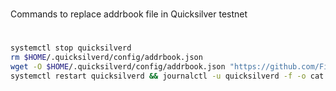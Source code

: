 #
Commands to replace addrbook file in Quicksilver testnet
#

```sh
systemctl stop quicksilverd
rm $HOME/.quicksilverd/config/addrbook.json
wget -O $HOME/.quicksilverd/config/addrbook.json "https://github.com/Firstcomes/manuals/blob/16733767d2884a7c64eb2da4edcca65b4c966711/Quicksilver/addrbook.json"
systemctl restart quicksilverd && journalctl -u quicksilverd -f -o cat
```
